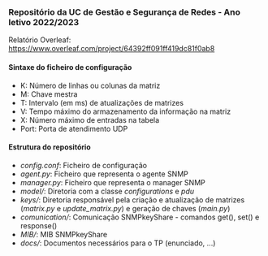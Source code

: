 ### Repositório da UC de Gestão e Segurança de Redes - Ano letivo 2022/2023

Relatório Overleaf: https://www.overleaf.com/project/64392ff091ff419dc81f0ab8

#### Sintaxe do ficheiro de configuração
* K: Número de linhas ou colunas da matriz
* M: Chave mestra
* T: Intervalo (em ms) de atualizações de matrizes
* V: Tempo máximo do armazenamento da informação na matriz
* X: Número máximo de entradas na tabela
* Port: Porta de atendimento UDP

#### Estrutura do repositório
* *config.conf*: Ficheiro de configuração
* *agent.py*: Ficheiro que representa o agente SNMP
* *manager.py*: Ficheiro que representa o manager SNMP
* *model/*: Diretoria com a classe *configurations* e *pdu*
* *keys/*: Diretoria responsável pela criação e atualização de matrizes (*matrix.py* e *update_matrix.py*) e geração de chaves (*main.py*)
* *comunication/*: Comunicação SNMPkeyShare - comandos get(), set() e response()
* *MIB/*: MIB SNMPkeyShare
* *docs/*: Documentos necessários para o TP (enunciado, ...)